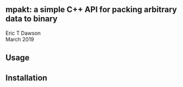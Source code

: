 mpakt: a simple C++ API for packing arbitrary data to binary
------------------------------------------------------------
Eric T Dawson  
March 2019

## Usage

## Installation